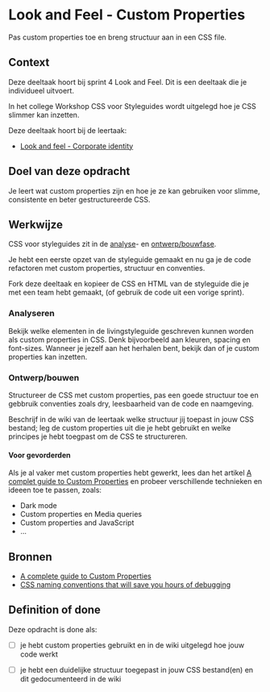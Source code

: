 
# Look and Feel - Custom Properties

Pas custom properties toe en breng structuur aan in een CSS file.

## Context

Deze deeltaak hoort bij sprint 4 Look and Feel. Dit is een deeltaak die je individueel uitvoert.

In het college Workshop CSS voor Styleguides wordt uitgelegd hoe je CSS slimmer kan inzetten.

Deze deeltaak hoort bij de leertaak:
- [Look and feel - Corporate identity](https://github.com/fdnd-task/look-and-feel-corporate-identity)

## Doel van deze opdracht

Je leert wat custom properties zijn en hoe je ze kan gebruiken voor slimme, consistente en beter gestructureerde CSS. 

## Werkwijze

CSS voor styleguides zit in de [analyse](#analyseren)- en [ontwerp/bouwfase](#ontwerpenbouwen). 

Je hebt een eerste opzet van de styleguide gemaakt en nu ga je de code refactoren met custom properties, structuur en conventies.

Fork deze deeltaak en kopieer de CSS en HTML van de styleguide die je met een team hebt gemaakt, (of gebruik de code uit een vorige sprint). 


### Analyseren

Bekijk welke elementen in de livingstyleguide geschreven kunnen worden als custom properties in CSS. Denk bijvoorbeeld aan kleuren, spacing en font-sizes. Wanneer je jezelf aan het herhalen bent, bekijk dan of je custom properties kan inzetten. 

### Ontwerp/bouwen

Structureer de CSS met custom properties, pas een goede structuur toe en gebbruik conventies zoals dry, leesbaarheid van de code en naamgeving.

Beschrijf in de wiki van de leertaak welke structuur jij toepast in jouw CSS bestand; leg de custom properties uit die je hebt gebruikt en welke principes je hebt toegpast om de CSS te structureren. 


#### Voor gevorderden

Als je al vaker met custom properties hebt gewerkt, lees dan het artikel [A complet guide to Custom Properties](https://css-tricks.com/a-complete-guide-to-custom-properties/) en probeer verschillende technieken en ideeen toe te passen, zoals: 
- Dark mode
- Custom properties en Media queries
- Custom properties and JavaScript
- ...



## Bronnen
- [A complete guide to Custom Properties](https://css-tricks.com/a-complete-guide-to-custom-properties/)
- [CSS naming conventions that will save you hours of debugging](https://www.freecodecamp.org/news/css-naming-conventions-that-will-save-you-hours-of-debugging-35cea737d849/)
<!-- - [Using CSS custom properties like this is a waste](https://www.youtube.com/watch?v=_2LwjfYc1x8)-->
<!-- - [Basis voorbeeld template HTML & CSS structuur](https://codepen.io/joostf/pen/xEpmLx) -->


## Definition of done

Deze opdracht is done als:

- [ ] je hebt custom properties gebruikt en in de wiki uitgelegd hoe jouw code werkt
- [ ] je hebt een duidelijke structuur toegepast in jouw CSS bestand(en) en dit gedocumenteerd in de wiki


